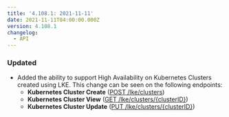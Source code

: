 ```yaml
---
title: '4.108.1: 2021-11-11'
date: 2021-11-11T04:00:00.000Z
version: 4.108.1
changelog:
  - API
---
```


### Updated

- Added the ability to support High Availability on Kubernetes Clusters created using LKE. This change can be seen on the following endpoints:
  - **Kubernetes Cluster Create** ([POST /lke/clusters](https://www.linode.com/docs/api/linode-kubernetes-engine-lke/#kubernetes-cluster-create))
  - **Kubernetes Cluster View** ([GET /lke/clusters/{clusterID}](https://www.linode.com/docs/api/linode-kubernetes-engine-lke/#kubernetes-cluster-view))
  - **Kubernetes Cluster Update** ([PUT /lke/clusters/{clusterID}](https://www.linode.com/docs/api/linode-kubernetes-engine-lke/#kubernetes-cluster-update))
